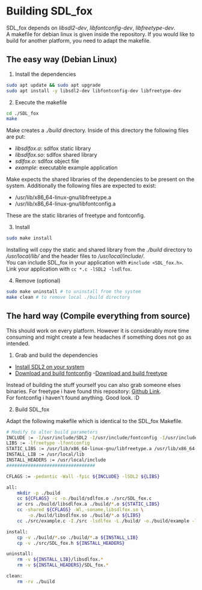 # Building SDL_fox

SDL_fox depends on *libsdl2-dev*, *libfontconfig-dev*, *libfreetype-dev*.  
A makefile for debian linux is given inside the repository. If you would
like to build for another platform, you need to adapt the makefile.  

## The easy way (Debian Linux)

1. Install the dependencies
```bash
sudo apt update && sudo apt upgrade
sudo apt install -y libsdl2-dev libfontconfig-dev libfreetype-dev
```

2. Execute the makefile
```bash
cd ./SDL_fox
make
```

Make creates a *./build* directory. Inside of this directory the following
files are put:
- *libsdlfox.a*: sdlfox static library
- *libsdlfox.so*: sdlfox shared library
- *sdlfox.o*: sdlfox object file
- *example*: executable example application

Make expects the shared libraries of the dependencies to be present on
the system. Additionally the following files are expected to exist:
- /usr/lib/x86_64-linux-gnu/libfreetype.a
- /usr/lib/x86_64-linux-gnu/libfontconfig.a

These are the static libraries of freetype and fontconfig.

3. Install
```bash
sudo make install
```
Installing will copy the static and shared library from the *./build*
directory to */usr/local/lib/* and the header files to */usr/local/include/*.  
You can include SDL_fox in your application with `#include <SDL_fox.h>`.  
Link your application with `cc *.c -lSDL2 -lsdlfox`.

4. Remove (optional)
```bash
sudo make uninstall # to uninstall from the system
make clean # to remove local ./build directory
```

## The hard way (Compile everything from source)
This should work on every platform. However it is considerably more
time consuming and might create a few headaches if something does not go
as intended.  

1. Grab and build the dependencies
- [Install SDL2 on your system](http://libsdl.org/download-2.0.php)
- [Download and build fontconfig](https://gitlab.freedesktop.org/fontconfig/fontconfig)
 -[Download and build freetype](https://gitlab.freedesktop.org/freetype/freetype)

Instead of building the stuff yourself you can also grab someone elses binaries.
For freetype i have found this repository:
[Github Link](https://github.com/ubawurinna/freetype-windows-binaries).  
For fontconfig i haven't found anything. Good look. :D

2. Build SDL_fox

Adapt the following makefile which is identical to the SDL_fox Makefile.

```bash
# Modify to alter build parameters
INCLUDE := -I/usr/include/SDL2 -I/usr/include/fontconfig -I/usr/include/freetype2
LIBS := -lfreetype -lfontconfig
STATIC_LIBS := /usr/lib/x86_64-linux-gnu/libfreetype.a /usr/lib/x86_64-linux-gnu/libfontconfig.a
INSTALL_LIB := /usr/local/lib
INSTALL_HEADERS := /usr/local/include
#################################

CFLAGS := -pedantic -Wall -fpic ${INCLUDE} -lSDL2 ${LIBS}

all:
	mkdir -p ./build
	cc ${CFLAGS} -c -o./build/sdlfox.o ./src/SDL_fox.c
	ar crs ./build/libsdlfox.a ./build/*.o ${STATIC_LIBS}
	cc -shared ${CFLAGS} -Wl,-soname,libsdlfox.so \
		-o./build/libsdlfox.so ./build/*.o ${LIBS}
	cc ./src/example.c -I./src -lsdlfox -L./build/ -o./build/example -lSDL2

install:
	cp -v ./build/*.so ./build/*.a ${INSTALL_LIB}
	cp -v ./src/SDL_fox.h ${INSTALL_HEADERS}

uninstall:
	rm -v ${INSTALL_LIB}/libsdlfox.*
	rm -v ${INSTALL_HEADERS}/SDL_fox.*

clean:
	rm -rv ./build
```